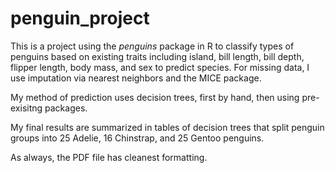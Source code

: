 # penguin_project

This is a project using the _penguins_ package in R to classify types of penguins based on existing traits including island, bill length, bill depth, flipper length, body mass, and sex to predict species. 
For missing data, I use imputation via nearest neighbors and the MICE package. 

My method of prediction uses decision trees, first by hand, then using pre-exisitng packages. 

My final results are summarized in tables of decision trees that split penguin groups into 25 Adelie, 16 Chinstrap, and 25 Gentoo penguins.

As always, the PDF file has cleanest formatting.
